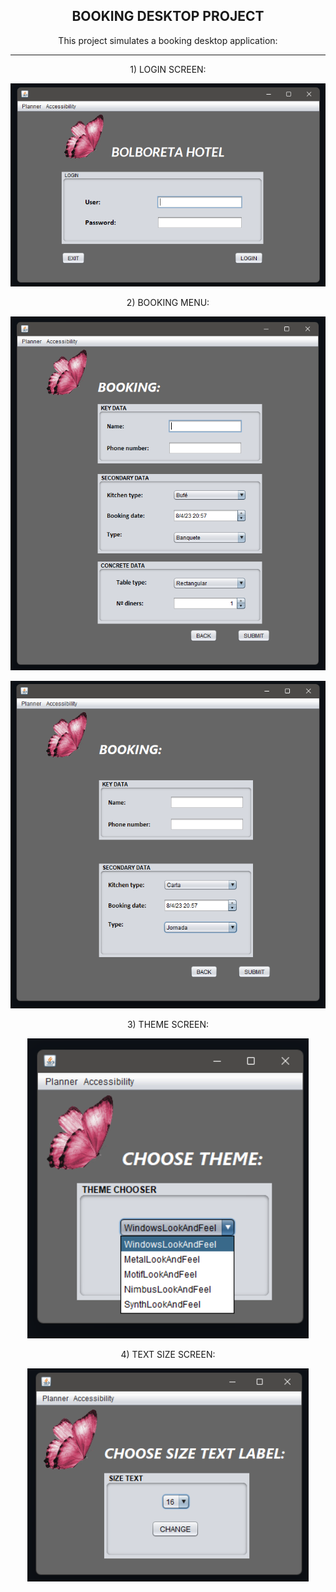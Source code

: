 <h2 align="center">BOOKING DESKTOP PROJECT</h2>

<p align="center">This project simulates a booking desktop application: </p>

---

<p align="center">1) LOGIN SCREEN: </p>

<p align="center">
  <img src="https://github.com/Lxvine/BOOKING/blob/master/Screenshots/booking1.png" style=" width:700px">
</p>

<p align="center">2) BOOKING MENU: </p>

<p align="center">
  <img src="https://github.com/Lxvine/BOOKING/blob/master/Screenshots/booking2.png" style=" width:700px">
</p>

<p align="center"></p>

<p align="center">
  <img src="https://github.com/Lxvine/BOOKING/blob/master/Screenshots/booking3.png" style=" width:700px">
</p>

<p align="center">3) THEME SCREEN: </p>

<p align="center">
  <img src="https://github.com/Lxvine/BOOKING/blob/master/Screenshots/booking4.png" style=" width:450px">
</p>

<p align="center">4) TEXT SIZE SCREEN: </p>

<p align="center">
  <img src="https://github.com/Lxvine/BOOKING/blob/master/Screenshots/booking5.png" style=" width:450px">
</p>
